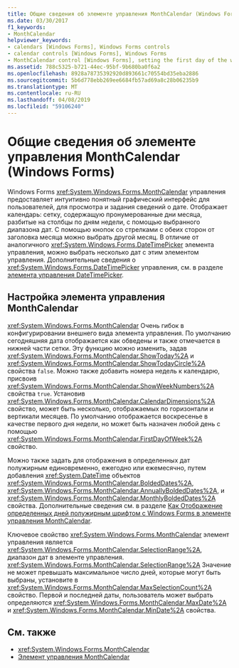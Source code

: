 ```yaml
---
title: Общие сведения об элементе управления MonthCalendar (Windows Forms)
ms.date: 03/30/2017
f1_keywords:
- MonthCalendar
helpviewer_keywords:
- calendars [Windows Forms], Windows Forms controls
- calendar controls [Windows Forms], Windows Forms
- MonthCalendar control [Windows Forms], setting the first day of the week
ms.assetid: 788c5325-b721-44ec-95bf-9b680ba0f6a2
ms.openlocfilehash: 8928a78735392920d893661c70554bd35eba2886
ms.sourcegitcommit: 5b6d778ebb269ee6684fb57ad69a8c28b06235b9
ms.translationtype: MT
ms.contentlocale: ru-RU
ms.lasthandoff: 04/08/2019
ms.locfileid: "59106240"
---
```

# <a name="monthcalendar-control-overview-windows-forms"></a>Общие сведения об элементе управления MonthCalendar (Windows Forms)
Windows Forms <xref:System.Windows.Forms.MonthCalendar> управления предоставляет интуитивно понятный графический интерфейс для пользователей, для просмотра и задания сведений о дате. Отображает календарь: сетку, содержащую пронумерованные дни месяца, разбитые на столбцы по дням недели, с помощью выбранного диапазона дат. С помощью кнопок со стрелками с обеих сторон от заголовка месяца можно выбрать другой месяц. В отличие от аналогичного <xref:System.Windows.Forms.DateTimePicker> элемента управления, можно выбрать несколько дат с этим элементом управления. Дополнительные сведения о <xref:System.Windows.Forms.DateTimePicker> управления, см. в разделе [элемента управления DateTimePicker](datetimepicker-control-windows-forms.md).  
  
## <a name="configuring-the-monthcalendar-control"></a>Настройка элемента управления MonthCalendar  
 <xref:System.Windows.Forms.MonthCalendar> Очень гибок в конфигурировании внешнего вида элемента управления. По умолчанию сегодняшняя дата отображается как обведены и также отмечается в нижней части сетки. Эту функцию можно изменить, задав <xref:System.Windows.Forms.MonthCalendar.ShowToday%2A> и <xref:System.Windows.Forms.MonthCalendar.ShowTodayCircle%2A> свойства `false`. Можно также добавить номера недель к календарю, присвоив <xref:System.Windows.Forms.MonthCalendar.ShowWeekNumbers%2A> свойства `true`. Установив <xref:System.Windows.Forms.MonthCalendar.CalendarDimensions%2A> свойство, может быть несколько, отображаемых по горизонтали и вертикали месяцев. По умолчанию отображается воскресенье в качестве первого дня недели, но может быть назначен любой день с помощью <xref:System.Windows.Forms.MonthCalendar.FirstDayOfWeek%2A> свойство.  
  
 Можно также задать для отображения в определенных дат полужирным единовременно, ежегодно или ежемесячно, путем добавления <xref:System.DateTime> объектов <xref:System.Windows.Forms.MonthCalendar.BoldedDates%2A>, <xref:System.Windows.Forms.MonthCalendar.AnnuallyBoldedDates%2A>, и <xref:System.Windows.Forms.MonthCalendar.MonthlyBoldedDates%2A> свойства. Дополнительные сведения см. в разделе [Как Отображение определенных дней полужирным шрифтом с Windows Forms в элементе управления MonthCalendar](display-specific-days-in-bold-with-wf-monthcalendar-control.md).  
  
 Ключевое свойство <xref:System.Windows.Forms.MonthCalendar> элемент управления является <xref:System.Windows.Forms.MonthCalendar.SelectionRange%2A>, диапазон дат в элементе управления. <xref:System.Windows.Forms.MonthCalendar.SelectionRange%2A> Значение не может превышать максимальное число дней, которые могут быть выбраны, установите в <xref:System.Windows.Forms.MonthCalendar.MaxSelectionCount%2A> свойство. Первой и последней даты, пользователь может выбрать определяются <xref:System.Windows.Forms.MonthCalendar.MaxDate%2A> и <xref:System.Windows.Forms.MonthCalendar.MinDate%2A> свойства.  
  
## <a name="see-also"></a>См. также

- <xref:System.Windows.Forms.MonthCalendar>
- [Элемент управления MonthCalendar](monthcalendar-control-windows-forms.md)
